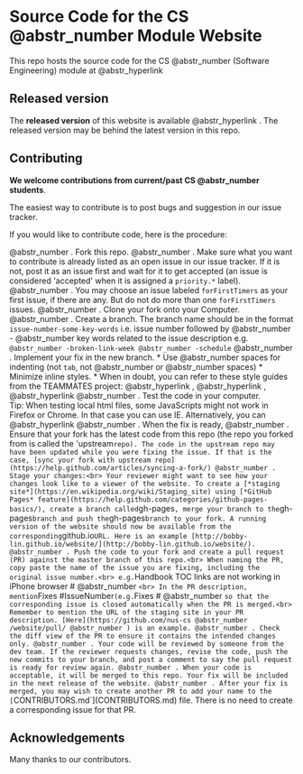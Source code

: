 # Source Code for the CS @abstr_number Module Website

This repo hosts the source code for the CS @abstr_number (Software Engineering) module at @abstr_hyperlink 

## Released version

The **released version** of this website is available @abstr_hyperlink . The released version may be behind the latest version in this repo.

## Contributing

**We welcome contributions from current/past CS @abstr_number students**. 

The easiest way to contribute is to post bugs and suggestion in our issue tracker.

If you would like to contribute code, here is the procedure:

@abstr_number . Fork this repo. @abstr_number . Make sure what you want to contribute is already listed as an open issue in our issue tracker. If it is not, post it as an issue first and wait for it to get accepted (an issue is considered 'accepted' when it is assigned a `priority.*` label). @abstr_number . You may choose an issue labeled `forFirstTimers` as your first issue, if there are any. But do not do more than one `forFirstTimers` issues. @abstr_number . Clone your fork onto your Computer. @abstr_number . Create a branch. The branch name should be in the format `issue-number-some-key-words` i.e. issue number followed by @abstr_number - @abstr_number key words related to the issue description e.g. `@abstr_number -broken-link-week @abstr_number -schedule` @abstr_number . Implement your fix in the new branch. * Use @abstr_number spaces for indenting (not `tab`, not @abstr_number or @abstr_number spaces) * Minimize inline styles. * When in doubt, you can refer to these style guides from the TEAMMATES project: @abstr_hyperlink , @abstr_hyperlink , @abstr_hyperlink @abstr_number . Test the code in your computer.   
Tip: When testing local html files, some JavaScripts might not work in Firefox or Chrome. In that case you can use IE. Alternatively, you can @abstr_hyperlink @abstr_number . When the fix is ready, @abstr_number . Ensure that your fork has the latest code from this repo (the repo you forked from is called the 'upstream`repo). The code in the upstream repo may have been updated while you were fixing the issue. If that is the case, [sync your fork with upstream repo](https://help.github.com/articles/syncing-a-fork/) @abstr_number . Stage your changes:<br> Your reviewer might want to see how your changes look like to a viewer of the website. To create a [*staging site*](https://en.wikipedia.org/wiki/Staging_site) using [*GitHub Pages* feature](https://help.github.com/categories/github-pages-basics/), create a branch called`gh-pages`, merge your branch to the`gh-pages`branch and push the`gh-pages`branch to your fork. A running version of the website should now be available from the corresponding`github.io`URL. Here is an example [http://bobby-lin.github.io/website/](http://bobby-lin.github.io/website/). @abstr_number . Push the code to your fork and create a pull request (PR) against the master branch of this repo.<br> When naming the PR, copy paste the name of the issue you are fixing, including the original issue number.<br> e.g.`Handbook TOC links are not working in iPhone browser # @abstr_number `<br> In the PR description, mention`Fixes #IssueNumber`(e.g.`Fixes # @abstr_number `so that the corresponding issue is closed automatically when the PR is merged.<br> Remember to mention the URL of the staging site in your PR description. [Here](https://github.com/nus-cs @abstr_number /website/pull/ @abstr_number ) is an example. @abstr_number . Check the diff view of the PR to ensure it contains the intended changes only. @abstr_number . Your code will be reviewed by someone from the dev team. If the reviewer requests changes, revise the code, push the new commits to your branch, and post a comment to say the pull request is ready for review again. @abstr_number . When your code is acceptable, it will be merged to this repo. Your fix will be included in the next release of the website. @abstr_number . After your fix is merged, you may wish to create another PR to add your name to the [`CONTRIBUTORS.md`](CONTRIBUTORS.md) file. There is no need to create a corresponding issue for that PR.

## Acknowledgements

Many thanks to our contributors. 
